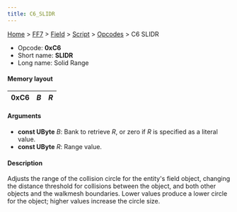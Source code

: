 ```yaml
---
title: C6_SLIDR
---
```


[Home](../../../../Main_Page.md) > [FF7](../../../../FF7.md) > [Field](../../../Field.md) > [Script](../../Script.md) > [Opcodes](../Opcodes.md) > C6 SLIDR

-   Opcode: **0xC6**
-   Short name: **SLIDR**
-   Long name: Solid Range

#### Memory layout

| 0xC6 | *B* | *R* |
|------|-----|-----|

#### Arguments

-   **const UByte** *B*: Bank to retrieve *R*, or zero if *R* is specified as a literal value.
-   **const UByte** *R*: Range value.

#### Description

Adjusts the range of the collision circle for the entity's field object, changing the distance threshold for collisions between the object, and both other objects and the walkmesh boundaries. Lower values produce a lower circle for the object; higher values increase the circle size.
